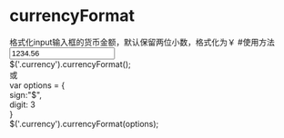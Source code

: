 # currencyFormat
格式化input输入框的货币金额，默认保留两位小数，格式化为￥
#使用方法
<input type="text" class="currency" value="1234.56">   
$('.currency').currencyFormat();   
或   
var options = {   
    sign:"$",   
    digit: 3   
}   
$('.currency').currencyFormat(options);
